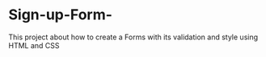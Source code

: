 # Sign-up-Form-
This project about how to create a Forms with its validation and style using HTML and CSS 
